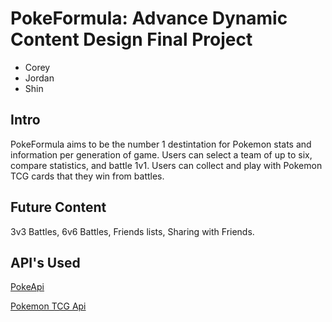 # PokeFormula: Advance Dynamic Content Design Final Project

- Corey
- Jordan
- Shin

## Intro
PokeFormula aims to be the number 1 destintation for Pokemon stats and information per generation of game. Users can select a team of up to six, compare statistics, and battle 1v1. Users can collect and play with Pokemon TCG cards that they win from battles.

## Future Content
3v3 Battles, 6v6 Battles, Friends lists, Sharing with Friends.

## API's Used
[PokeApi](https://pokeapi.co/)

[Pokemon TCG Api](https://pokemontcg.io/)
